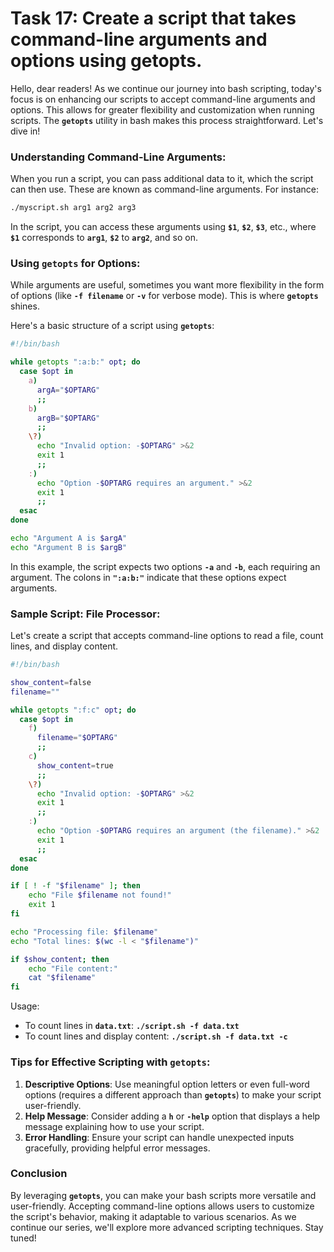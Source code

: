 # Task 17: Create a script that takes command-line arguments and options using getopts.

Hello, dear readers! As we continue our journey into bash scripting, today's focus is on enhancing our scripts to accept command-line arguments and options. This allows for greater flexibility and customization when running scripts. The **`getopts`** utility in bash makes this process straightforward. Let's dive in!

### **Understanding Command-Line Arguments**:

When you run a script, you can pass additional data to it, which the script can then use. These are known as command-line arguments. For instance:

```bash
./myscript.sh arg1 arg2 arg3
```

In the script, you can access these arguments using **`$1`**, **`$2`**, **`$3`**, etc., where **`$1`** corresponds to **`arg1`**, **`$2`** to **`arg2`**, and so on.

### **Using `getopts` for Options**:

While arguments are useful, sometimes you want more flexibility in the form of options (like **`-f filename`** or **`-v`** for verbose mode). This is where **`getopts`** shines.

Here's a basic structure of a script using **`getopts`**:

```bash
#!/bin/bash

while getopts ":a:b:" opt; do
  case $opt in
    a)
      argA="$OPTARG"
      ;;
    b)
      argB="$OPTARG"
      ;;
    \?)
      echo "Invalid option: -$OPTARG" >&2
      exit 1
      ;;
    :)
      echo "Option -$OPTARG requires an argument." >&2
      exit 1
      ;;
  esac
done

echo "Argument A is $argA"
echo "Argument B is $argB"
```

In this example, the script expects two options **`-a`** and **`-b`**, each requiring an argument. The colons in **`":a:b:"`** indicate that these options expect arguments.

### **Sample Script: File Processor**:

Let's create a script that accepts command-line options to read a file, count lines, and display content.

```bash
#!/bin/bash

show_content=false
filename=""

while getopts ":f:c" opt; do
  case $opt in
    f)
      filename="$OPTARG"
      ;;
    c)
      show_content=true
      ;;
    \?)
      echo "Invalid option: -$OPTARG" >&2
      exit 1
      ;;
    :)
      echo "Option -$OPTARG requires an argument (the filename)." >&2
      exit 1
      ;;
  esac
done

if [ ! -f "$filename" ]; then
    echo "File $filename not found!"
    exit 1
fi

echo "Processing file: $filename"
echo "Total lines: $(wc -l < "$filename")"

if $show_content; then
    echo "File content:"
    cat "$filename"
fi
```

Usage:

- To count lines in **`data.txt`**: **`./script.sh -f data.txt`**
- To count lines and display content: **`./script.sh -f data.txt -c`**

### **Tips for Effective Scripting with `getopts`**:

1. **Descriptive Options**: Use meaningful option letters or even full-word options (requires a different approach than **`getopts`**) to make your script user-friendly.
2. **Help Message**: Consider adding a **`h`** or **`-help`** option that displays a help message explaining how to use your script.
3. **Error Handling**: Ensure your script can handle unexpected inputs gracefully, providing helpful error messages.

### **Conclusion**

By leveraging **`getopts`**, you can make your bash scripts more versatile and user-friendly. Accepting command-line options allows users to customize the script's behavior, making it adaptable to various scenarios. As we continue our series, we'll explore more advanced scripting techniques. Stay tuned!